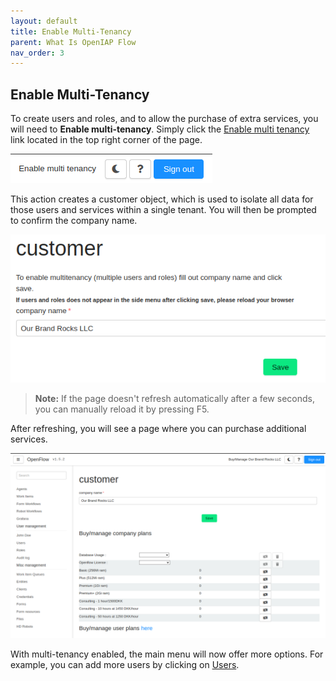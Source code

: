 ```yaml
---
layout: default
title: Enable Multi-Tenancy
parent: What Is OpenIAP Flow
nav_order: 3
---
```

## Enable Multi-Tenancy

To create users and roles, and to allow the purchase of extra services, you will need to **Enable multi-tenancy**. Simply click the [Enable multi tenancy](https://app.openiap.io/#/Customer) link located in the top right corner of the page.

![Enable Multi Tenancy](Enable-Multi-Tenancy.png)

This action creates a customer object, which is used to isolate all data for those users and services within a single tenant. You will then be prompted to confirm the company name.

![Confirm Company Name](Confirm-Company-Name.png)

> **Note:** 
> If the page doesn't refresh automatically after a few seconds, you can manually reload it by pressing F5.

After refreshing, you will see a page where you can purchase additional services.

![Customer Page](Customer-Page.png)

With multi-tenancy enabled, the main menu will now offer more options. For example, you can add more users by clicking on [Users](https://app.openiap.io/#/Users).
